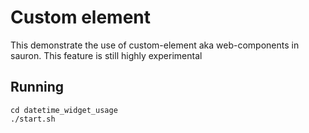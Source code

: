 # Custom element

This demonstrate the use of custom-element aka web-components in sauron.
This feature is still highly experimental

## Running
```
cd datetime_widget_usage
./start.sh
```
